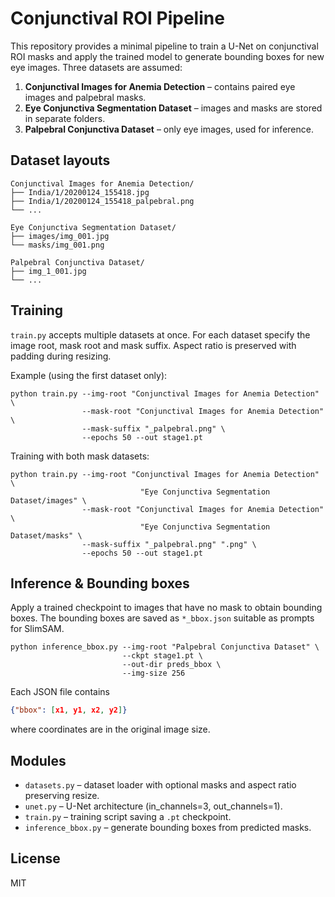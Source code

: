 # Conjunctival ROI Pipeline

This repository provides a minimal pipeline to train a U-Net on conjunctival ROI masks and
apply the trained model to generate bounding boxes for new eye images. Three datasets are
assumed:

1. **Conjunctival Images for Anemia Detection** – contains paired eye images and palpebral masks.
2. **Eye Conjunctiva Segmentation Dataset** – images and masks are stored in separate folders.
3. **Palpebral Conjunctiva Dataset** – only eye images, used for inference.

## Dataset layouts

```
Conjunctival Images for Anemia Detection/
├── India/1/20200124_155418.jpg
├── India/1/20200124_155418_palpebral.png
└── ...

Eye Conjunctiva Segmentation Dataset/
├── images/img_001.jpg
└── masks/img_001.png

Palpebral Conjunctiva Dataset/
├── img_1_001.jpg
└── ...
```

## Training

`train.py` accepts multiple datasets at once. For each dataset specify the image root,
mask root and mask suffix. Aspect ratio is preserved with padding during resizing.

Example (using the first dataset only):

```
python train.py --img-root "Conjunctival Images for Anemia Detection" \
                --mask-root "Conjunctival Images for Anemia Detection" \
                --mask-suffix "_palpebral.png" \
                --epochs 50 --out stage1.pt
```

Training with both mask datasets:

```
python train.py --img-root "Conjunctival Images for Anemia Detection" \
                             "Eye Conjunctiva Segmentation Dataset/images" \
                --mask-root "Conjunctival Images for Anemia Detection" \
                             "Eye Conjunctiva Segmentation Dataset/masks" \
                --mask-suffix "_palpebral.png" ".png" \
                --epochs 50 --out stage1.pt
```

## Inference & Bounding boxes

Apply a trained checkpoint to images that have no mask to obtain bounding boxes.
The bounding boxes are saved as `*_bbox.json` suitable as prompts for SlimSAM.

```
python inference_bbox.py --img-root "Palpebral Conjunctiva Dataset" \
                         --ckpt stage1.pt \
                         --out-dir preds_bbox \
                         --img-size 256
```

Each JSON file contains

```json
{"bbox": [x1, y1, x2, y2]}
```

where coordinates are in the original image size.

## Modules
- `datasets.py` – dataset loader with optional masks and aspect ratio preserving resize.
- `unet.py` – U-Net architecture (in_channels=3, out_channels=1).
- `train.py` – training script saving a `.pt` checkpoint.
- `inference_bbox.py` – generate bounding boxes from predicted masks.

## License
MIT
